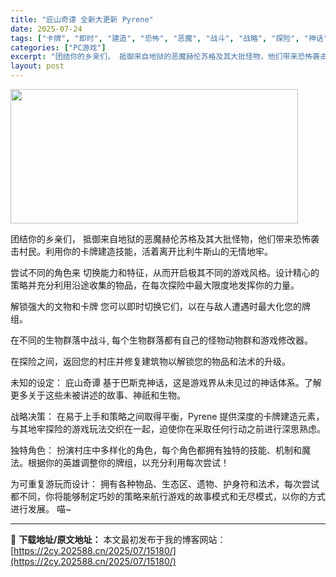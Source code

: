 ```yaml
---
title: "庇山奇谭 全新大更新 Pyrene"
date: 2025-07-24
tags: ["卡牌", "即时", "建造", "恐怖", "恶魔", "战斗", "战略", "探险", "神话", "策略"]
categories: ["PC游戏"]
excerpt: "团结你的乡亲们， 抵御来自地狱的恶魔赫伦苏格及其大批怪物，他们带来恐怖袭击村民。利用你的卡牌建造技能，活着离开比利牛斯山的无情地牢。 尝试不同的角色来 切换能力和特征，从而开启极其不同的游戏风格。设计精心的策略并充分利用沿途收集的物品，在每次探险中最大限度地发挥你的力量。 解锁强大的文物和卡牌 您可&hellip;"
layout: post
---
```


<img class="aligncenter size-full wp-image-15147" src="https://2cy.202588.cn/wp-content/uploads/2025/07/2025072410344150.webp" alt="" width="460" height="215" />

团结你的乡亲们， 抵御来自地狱的恶魔赫伦苏格及其大批怪物，他们带来恐怖袭击村民。利用你的卡牌建造技能，活着离开比利牛斯山的无情地牢。

尝试不同的角色来 切换能力和特征，从而开启极其不同的游戏风格。设计精心的策略并充分利用沿途收集的物品，在每次探险中最大限度地发挥你的力量。

解锁强大的文物和卡牌 您可以即时切换它们，以在与敌人遭遇时最大化您的牌组。

在不同的生物群落中战斗, 每个生物群落都有自己的怪物动物群和游戏修改器。

在探险之间，返回您的村庄并修复建筑物以解锁您的物品和法术的升级。

未知的设定： 庇山奇谭 基于巴斯克神话，这是游戏界从未见过的神话体系。了解更多关于这些未被讲述的故事、神祇和生物。

战略决策： 在易于上手和策略之间取得平衡，Pyrene 提供深度的卡牌建造元素，与其地牢探险的游戏玩法交织在一起，迫使你在采取任何行动之前进行深思熟虑。

独特角色： 扮演村庄中多样化的角色，每个角色都拥有独特的技能、机制和魔法。根据你的英雄调整你的牌组，以充分利用每次尝试！

为可重复游玩而设计： 拥有各种物品、生态区、遗物、护身符和法术，每次尝试都不同，你将能够制定巧妙的策略来航行游戏的故事模式和无尽模式，以你的方式进行发展。 喵~

---
📖 **下载地址/原文地址：** 本文最初发布于我的博客网站：[https://2cy.202588.cn/2025/07/15180/](https://2cy.202588.cn/2025/07/15180/)
